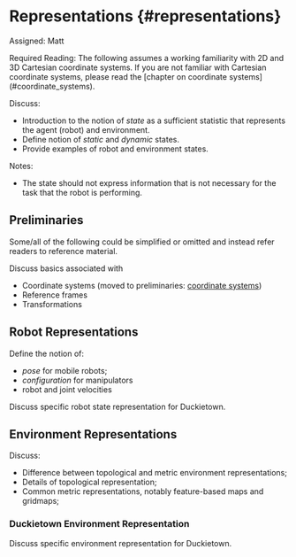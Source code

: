 # Representations  {#representations}

Assigned: Matt

<div class="check" markdown="1">
Required Reading: The following assumes a working familiarity with 2D and 3D Cartesian coordinate systems. If you are not familiar with Cartesian coordinate systems, please read the [chapter on coordinate systems](#coordinate_systems).
</div>

Discuss:

* Introduction to the notion of *state* as a sufficient statistic that represents the agent (robot) and environment.
* Define notion of *static* and *dynamic* states.
* Provide examples of robot and environment states.

Notes:

* The state should not express information that is not necessary for the task that the robot is performing.

## Preliminaries

Some/all of the following could be simplified or omitted and instead refer readers to reference material.

Discuss basics associated with

* Coordinate systems (moved to preliminaries: [coordinate systems](#coordinate_systems))
* Reference frames
* Transformations

## Robot Representations

Define the notion of:

* *pose* for mobile robots;
* *configuration* for manipulators
* robot and joint velocities

Discuss specific robot state representation for Duckietown.

## Environment Representations

Discuss:

* Difference between topological and metric environment representations;
* Details of topological representation;
* Common metric representations, notably feature-based maps and gridmaps;

### Duckietown Environment Representation

Discuss specific environment representation for Duckietown.
